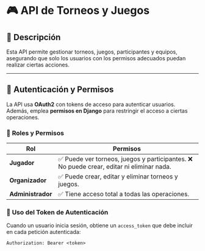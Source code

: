 # 🎮 API de Torneos y Juegos

## 📌 Descripción
Esta API permite gestionar torneos, juegos, participantes y equipos, asegurando que solo los usuarios con los permisos adecuados puedan realizar ciertas acciones.

---

## 🔐 Autenticación y Permisos

La API usa **OAuth2** con tokens de acceso para autenticar usuarios. Además, emplea **permisos en Django** para restringir el acceso a ciertas operaciones.

### 📌 **Roles y Permisos**  

| Rol        | Permisos |
|------------|---------|
| **Jugador** | ✅ Puede ver torneos, juegos y participantes. ❌ No puede crear, editar ni eliminar nada. |
| **Organizador** | ✅ Puede crear, editar y eliminar torneos y juegos. |
| **Administrador** | ✅ Tiene acceso total a todas las operaciones. |

### 📌 **Uso del Token de Autenticación**
Cuando un usuario inicia sesión, obtiene un `access_token` que debe incluir en cada petición autenticada:

```http
Authorization: Bearer <token>
